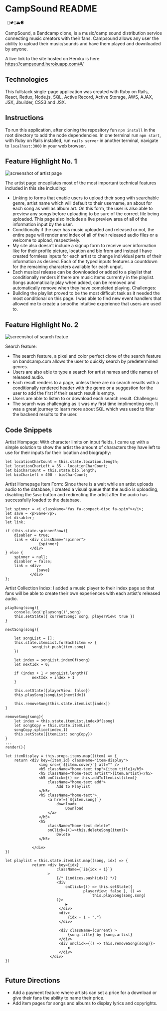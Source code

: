 # CampSound README
     🌊🏕🌳🏔🌒
     
CampSound, a Bandcamp clone, is a music/camp sound distribution service connecting music creators with their fans. Campsound allows any user the ability to upload their music/sounds and have them played and downloaded by anyone.

A live link to the site hosted on Heroku is here: https://campsound.herokuapp.com/#/

## Technologies
This fullstack single-page application was created with Ruby on Rails, React, Redux, Node.js, SQL, Active Record, Active Storage, AWS, AJAX, JSX, Jbuilder, CSS3 and JSX.

## Instructions
To run this application, after cloning the repository fun `npm install` in the root directory to add the node dependencies. In one terminal run `npm start`, with Ruby on Rails installed, run `rails server` in another terminal, navigate to `localhost:3000` in your web browser.

## Feature Highlight No. 1
![screenshot of artist page](https://campsound-dev.s3-us-west-1.amazonaws.com/Screen+Shot+2020-12-22+at+10.55.11+PM.png)

The artist page encapilates most of the most important technical features included in this site including: 
* Linking to forms that enable users to upload their song with searchable genre, artist name which will default to their username, an about for each song as well as album art. On this form, the user is also able to preview any songs before uploading to be sure of the correct file being uploaded. This page also includes a live preview area of all of the information input by the user.
* Conditionally if the user has music uploaded and released or not, the entire page will render and index of all of their released audio files or a welcome to upload, respectively.
* My site also doesn't include a signup form to receive user information like for their profile picture, location and bio from and instead I have created formless inputs for each artist to change individual parts of their information as desired. Each of the typed inputs features a countdown for the remaining characters available for each unput. 
* Each musical release can be downloaded or added to a playlist that conditionally renders if there are music items currently in the playlist. Songs automatically play when added, can be removed and automatically remove when they have completed playing.
Challenges:
* Building the playlist proved to be the most difficult task as it needed the most conditional on this page. I was able to find new event handlers that allowed me to create a smoothe intuitive experience that users are used to.


## Feature Highlight No. 2
![screenshot of search featue](https://campsound-dev.s3-us-west-1.amazonaws.com/Screen+Shot+2020-12-22+at+10.46.05+PM.png)

Search feature:
* The search feature, a pixel and color perfect clone of the search feature on bandcamp.com allows the user to quickly search by predetermined genres.
* Users are also able to type a search for artist names and title names of released audio.
* Each result renders to a page, unless there are no search results with a conditionally rendered header with the genre or a suggestion for the user to add the first if their search result is empty.
* Users are able to listen to or download each search result.
Challenges:
* The search was challenging as it was my first time implimenting one. It was a great journey to learn more about SQL which was used to filter the backend results to the user.

## Code Snippets
Artist Hompage: With character limits on input fields, I came up with a simple solution to show the artist the amount of characters they have left to use for their inputs for their location and biography:
```
let locationCharCount = this.state.location.length;
let locationCharLeft = 35 - locationCharCount;
let bioCharCount = this.state.bio.length;
let bioCharLeft = 400 - bioCharCount;
```
Artist Homepage Item Form: Since there is a wait while an artist uploads audio to the database, I created a visual queue that the audio is uploading, disabling the `Save` button and redirecting the artist after the audio has successfully loaded to the database.
```
let spinner = <i className="fas fa-compact-disc fa-spin"></i>;
let save = <p>Save</p>; 
let disabler;
let link;

if (this.state.spinnerShow){
    disabler = true;
    link = <div className="spinner">
               {spinner}        
           </div>
} else {
    spinner = null;
    disabler = false;
    link = <div>
              {save}
           </div>
};

```

Artist Collection Index: I added a music player to their index page so that fans will be able to create their own experiences with each artist's released audio.
```
playSong(song){
    console.log('playsong()',song)
    this.setState({ currentSong: song, playerView: true })
}

nextSong(song){

    let songList = []; 
    this.state.itemList.forEach(item => {
            songList.push(item.song)
    })

    let index = songList.indexOf(song)
    let nextIdx = 0;
    
    if (index + 1 < songList.length){
            nextIdx = index + 1
    }

    this.setState({playerView: false})
    this.playSong(songList[nextIdx])
        
    this.removeSong(this.state.itemList[index])
}

removeSong(song){
    let index = this.state.itemList.indexOf(song)
    let songCopy = this.state.itemList
    songCopy.splice(index,1)
    this.setState({itemList: songCopy})
}
...
render(){

let itemDisplay = this.props.items.map((item) => {
    return <div key={item.id} className="item-display">
               <img src={`${item.cover}`} alt="" />
               <h5 className="home-text top">{item.title}</h5>
               <h5 className="home-text artist">{item.artist}</h5>
               <h5 onClick={() => this.addToItemList(item)} 
                   className="home-text add">
                       Add to Playlist
               </h5>
               <h5 className="home-text">
                   <a href={`${item.song}`} 
                       download>
                           Download
                   </a>
               </h5>
               <h5 
                   className="home-text delete" 
                   onClick={()=>this.deleteSong(item)}>
                       Delete
               </h5>

            </div>
})

let playlist = this.state.itemList.map((song, idx) => {
            return <div key={idx} 
                       className={`i${idx + 1}`}
                   >
                       {/* {indices.push(idx)} */}
                       <div 
                           onClick={() => this.setState({ 
                                   playerView: false }, () => 
                                       this.playSong(song.song)
                       )}>
                           ▶
                        </div>
                        <div>
                            {idx + 1 + "."}
                        </div>

                        <div className={current} >
                            {song.title} by {song.artist}
                        </div>
                        <div onClick={() => this.removeSong(song)}>
                            ✘
                        </div>
                    </div>
})
    
```
    

## Future Directions
* Add a payment feature where artists can set a price for a download or give their fans the ability to name their price.
* Add item pages for songs and albums to display lyrics and copyrights.
